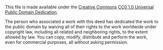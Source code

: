 This file is made available under the [Creative Commons](https://en.wikipedia.org/wiki/en:Creative_Commons) [CC0 1.0 Universal Public Domain Dedication](https://creativecommons.org/publicdomain/zero/1.0/deed.en).

The person who associated a work with this deed has dedicated the work to the public domain by waiving all of their rights to the work worldwide under copyright law, including all related and neighboring rights, to the extent allowed by law. You can copy, modify, distribute and perform the work, even for commercial purposes, all without asking permission.